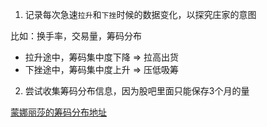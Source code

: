 1. 记录每次急速```拉升```和```下挫```时候的数据变化，以探究庄家的意图

比如：换手率，交易量，筹码分布

- 拉升途中，筹码集中度下降 => 拉高出货
- 下挫途中，筹码集中度上升 => 压低吸筹

2. 尝试收集筹码分布信息，因为股吧里面只能保存3个月的量

[蒙娜丽莎的筹码分布地址](http://quote.eastmoney.com/concept/sz002918.html#chart-k-cyq)